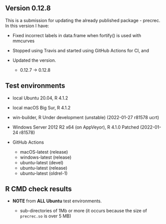 ## Version 0.12.8

This is a submission for updating the already published package - precrec. In this version I have:

-   Fixed incorrect labels in data.frame when fortify() is used with mmcurves

-   Stopped using Travis and started using GitHub Actions for CI, and

-   Updated the version.

    -   0.12.7 -> 0.12.8

## Test environments

-   local Ubuntu 20.04, R 4.1.2

-   local macOS Big Sur, R 4.1.2

-   win-builder, R Under development (unstable) (2022-01-27 r81578 ucrt)

-   Windows Server 2012 R2 x64 (on AppVeyor), R 4.1.0 Patched (2022-01-24 r81578)

-   GitHub Actions

    -   macOS-latest (release)
    -   windows-latest (release)
    -   ubuntu-latest (devel)
    -   ubuntu-latest (release)
    -   ubuntu-latest (oldrel-1)

## R CMD check results

-   **NOTE** from **ALL Ubuntu** test environments.

    -   sub-directories of 1Mb or more (it occurs because the size of `precrec.so` is over 5 MB)
